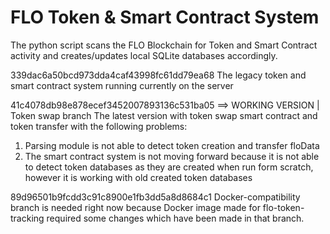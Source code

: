 # FLO Token & Smart Contract System 

The python script scans the FLO Blockchain for Token and Smart Contract activity and creates/updates local SQLite databases accordingly. 

339dac6a50bcd973dda4caf43998fc61dd79ea68 
The legacy token and smart contract system running currently on the server 

41c4078db98e878ecef3452007893136c531ba05 ==> WORKING VERSION | Token swap branch 
The latest version with token swap smart contract and token transfer with the following problems:
1. Parsing module is not able to detect token creation and transfer floData 
2. The smart contract system is not moving forward because it is not able to detect token databases as they are created when run form scratch, however it is working with old created token databases

89d96501b9fcdd3c91c8900e1fb3dd5a8d8684c1
Docker-compatibility branch is needed right now because Docker image made for flo-token-tracking required some changes which have been made in that branch. 


